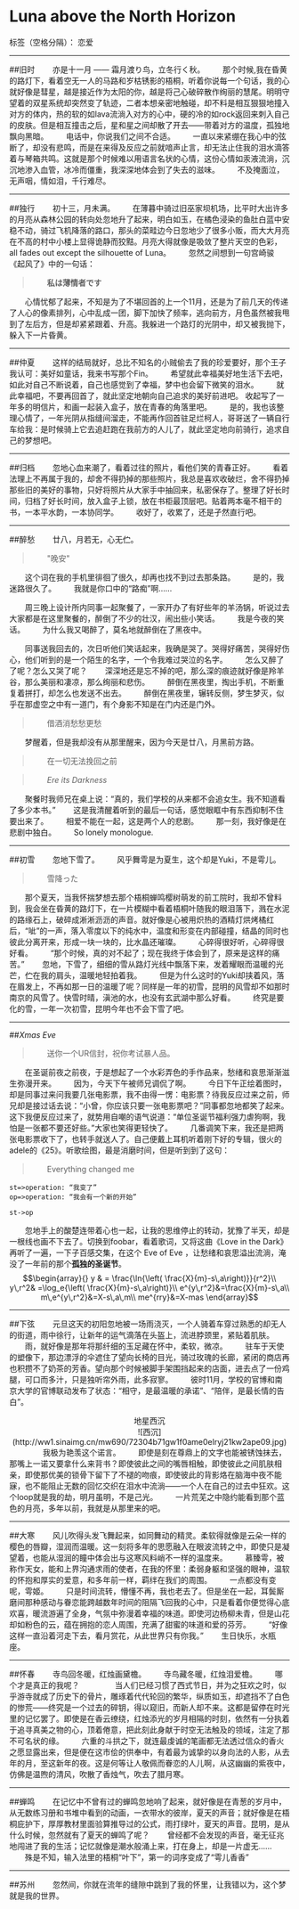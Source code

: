 # Luna above the North Horizon

标签（空格分隔）： 恋爱

---
##旧时
　　亦是十一月 —— 霜月渡り鸟，立冬行く秋。
　　那个时候,我在昏黄的路灯下，看着空无一人的马路和岁枯锈影的梧桐，听着你说每一个句话，我的心就好像是彗星，越是接近作为太阳的你，越是将己心破碎散作绚丽的慧尾。明明守望着的双星系统却突然变了轨迹，二者本想亲密地触碰，却不料是相互狠狠地撞入对方的体内，热的软的如lava流淌入对方的心中，硬的冷的如rock返回来刺入自己的皮肤。但是相互撞击之后，星和星之间却散了开去——带着对方的温度，孤独地飘向黑暗。
　　电话中，你说我们之间不合适。
　　一直以来紧绷在我心中的弦断了，却没有悲鸣，而是在来得及反应之前就喑声止言，却无法止住我的泪水滴答着与琴箱共鸣。这就是那个时候难以用语言名状的心情，这份心情如汞液流淌，沉沉地渗入血管，冰冷而僵重，我深深地体会到了失去的滋味。
　　不及掩面泣，无声咽，情如泪，千行难尽。

---
##独行
　　初十三，月未满。
　　在薄暮中骑过旧巫家坝机场，比平时大出许多的月亮从森林公园的转向处忽地升了起来，明白如玉，在橘色浸染的鱼肚白蓝中安稳不动，骑过飞机降落的路口，那头的菜畦边今日忽地少了很多小贩，而大大月亮在不高的村中小楼上显得诡静而狡黠。月亮大得就像是吸敛了整片天空的色彩，all fades out except the silhouette of Luna。
　　忽然之间想到一句宫崎骏《起风了》中的一句话：

>　　**私は薄情者です**

　　心情忧郁了起来，不知是为了不堪回首的上一个11月，还是为了前几天的传递了人心的像素排列，心中乱成一团，脚下加快了频率，逃向前方，月色虽然被我甩到了左后方，但是却紧紧跟着、升高。我躲进一个路灯的光阴中，却又被我抛下，躲入下一片昏黄。

---
##仲夏
　　这样的结局就好，总比不知名的小贼偷去了我的珍爱要好，那个王子我认可：美好如童话，我来书写那个Fin。
　　希望就此幸福美好地生活下去吧，如此对自己不断说着，自己也感觉到了幸福，梦中也会留下微笑的泪水。
　　就此幸福吧，不要再回首了，就此坚定地朝向自己追求的美好前进吧。
收起写了一年多的明信片，和画一起装入盒子，放在青春的角落里吧。
　　是的，我也该整理心情了，一年光阴从指缝间溜走，不能再作回首驻足烂柯人，哥哥送了一辆自行车给我：是时候骑上它去追赶跑在我前方的人儿了，就此坚定地向前骑行，追求自己的梦想吧。

---
##归档
　　忽地心血来潮了，看着过往的照片，看他们笑的青春正好。
　　看着法理上不再属于我的，却舍不得扔掉的那些照片，我总是喜欢收破烂，舍不得扔掉那些旧的美好的事物，只好将照片从大家手中抽回来，私密保存了。整理了好长时间，归档了好长时间，放入盒子上锁，放在书柜最顶层吧。贴着两本毫不相干的书，一本平水韵，一本协同学。
　　收好了，收累了，还是孑然直行吧。

---
##醉愁
　　廿八，月若无，心无伫。
>　　"晚安"

　　这个词在我的手机里徘徊了很久，却再也找不到过去那条路。
　　是的，我迷路很久了。
　　我就是你口中的“路痴”啊……

　　周三晚上设计所内同事一起聚餐了，一家开办了有好些年的羊汤锅，听说过去大家都是在这里聚餐的，醉倒了不少的壮汉，闹出些小笑话。
　　我是今夜的笑话。
　　为什么我又喝醉了，莫名地就醉倒在了黑夜中。

　　同事送我回去的，次日听他们笑话起来，我确是哭了。哭得好痛苦，哭得好伤心，他们听到的是一个陌生的名字，一个令我难过哭泣的名字。
　　怎么又醉了了呢？怎么又哭了呢？
　　深深地还是忘不掉的吧，那么深的痕迹就好像是羚羊谷，那么美丽和凄凉，那么绚丽和悲伤。
　　醉倒在黑夜里，掏出手机，不断重复着拼打，却怎么也发送不出去。
　　醉倒在黑夜里，辗转反侧，梦生梦灭，似乎在那虚空之中有一道门，有个身影不知是在门内还是门外。
>　　借酒消愁愁更愁

　　梦醒着，但是我却没有从那里醒来，因为今天是廿八，月黑前方路。
>　　在一切无法挽回之前

>　　$Ere$ $its$ $Darkness$

　　聚餐时我师兄在桌上说：“真的，我们学校的从来都不会追女生。我不知道看了多少本书。”
　　这是我清醒着听到的最后一句话，感觉眼眶中有东西抑制不住要出来了。
　　相爱不能在一起，这是两个人的悲剧。
　　那一刻，我好像是在悲剧中独白。
　　So lonely monologue.

---
##初雪
　　忽地下雪了。
　　风乎舞雩是为夏生，这个却是Yuki，不是雩儿。
>　　雪降った　　

　　那个夏天，当我怀揣梦想去那个梧桐蝉鸣樱树萌发的前工院时，我却不曾料到，我会坐在昏黄的路灯下，在一片模糊中看着梧桐叶随我的眼泪落下，溅在水泥的路缘石上，破碎成淅淅沥沥的声音。就好像是心被用炽热的酒精灯烘烤橘红后，“呲”的一声，落入零度以下的纯水中，温度和形变在内部碰撞，结晶的同时也彼此分离开来，形成一块一块的，比水晶还璀璨。
　　心碎得很好听，心碎得很好看。
　　“那个时候，真的对不起了；现在我终于体会到了，原来是这样的痛苦。”
　　忽地，下雪了，细细的雪从路灯光线中飘落下来，发着耀眼而温暖的光芒，伫在我的肩头，温暖地轻拍着我。
　　但是为什么这时的Yuki却挟着风，落在眉发上，不再如那一日的温暖了呢？同样是一年的初雪，昆明的风雪却不如那时南京的风雪了。快雪时晴，滇池的水，也没有玄武湖中那么好看。
　　终究是要化的雪，一年一次初雪，昆明今年也不会下雪了吧。

---
##$Xmas$ $Eve$

>　　送你一个UR信封，祝你考试暴人品。

　　在圣诞前夜之前夜，于是想起了一个水彩弄色的手作品来，愁绪和哀思渐渐滋生弥漫开来。
　　因为，今天下午被师兄调侃了啊。
　　今日下午正绘着图时，却是同事过来问我要几张电影票，我不由得一愣：电影票？待我反应过来之前，师兄却是接过话去说：“小曾，你应该只要一张电影票吧？”同事都忽地都笑了起来。这下我便反应过来了，就势用自嘲的语气说道：“单位圣诞节福利强力虐狗啊，我怕是一张都不要还好些。”大家也笑得更轻快了。
　　几番调笑下来，我还是把两张电影票收下了，也转手就送人了。自己便戴上耳机听着刚下好的专辑，很火的adele的《25》。听歌绘图，最是消磨时间，但是听到到了这句：
>　　Everything changed me

```flow
st=>operation: “我变了”
op=>operation: “我会有一个新的开始”

st->op
```
　　忽地手上的酸楚连带着心也一起，让我的思维停止的转动，犹豫了半天，却是一根线也画不下去了。切换到foobar，看着歌词，又将这曲《Love in the Dark》再听了一遍，一下子百感交集，在这个 Eve of Eve ，让愁绪和哀思溢出流淌，淹没了一年前的那个**孤独的圣诞节**。
$$\begin{array}{}
  y & = \frac{\ln{\left( \frac{X}{m}-s\,a\right)}}{r^2}\\
y\,r^2& =\log_e{\left( \frac{X}{m}-s\,a\right)}\\
e^{y\,r^2}&=\frac{X}{m}-s\,a\\
m\,e^{y\,r^2}&=X-s\,a\,m\\
me^{rry}&=X-mas
\end{array}$$

---
##下弦
　　元旦这天的初阳忽地被一场雨浇灭，一个人骑着车穿过熟悉的却无人的街道，雨中徐行，让新年的运气滴落在头盔上，流进脖颈里，紧贴着肌肤。
　　雨，就好像是那年将那纤细的玉足藏在怀中，柔软，微凉。
　　驻车于天使的塑像下，那边漂浮的伞遮住了望向长椅的目光，骑过玫瑰的长廊，紧闭的商店再也积攒不了奶茶的芳香。望向那个时候被脚手架围挡起来的店面，进去点了一份鸡腿，可口而多汁，只是独听帘外雨，此多寂寥。
　　彼时11月，学校的官博和南京大学的官博联动发布了状态：“相守，是最温暖的承诺”、“陪伴，是最长情的告白”。
　　
<center><i class="icon-picture"></i>地星西沉</center>
<center>![西沉](http://ww1.sinaimg.cn/mw690/72304b71gw1f0ame0elryj21kw2ape09.jpg)</center>
　　
　　我极为艳羡这个诺言。
　　即使是刻在尊鼎上的文字也能被锈蚀抹去，那嘴上一诺又要拿什么来背书？即使彼此之间的嘴唇相触，即使彼此之间肌肤相亲，即使那优美的锁骨下留下了不褪的吻痕，即使彼此的背影烙在脑海中夜不能寐，也不能阻止无数的回忆交织在泪水中流淌——一个人在自己的过去中狂欢。这个loop就是我的劫，明月虽明，不是己光。
　　一片荒芜之中隐约能看到那个蓝色的月亮，多年以前，我就是从那里来的吧。

---
##大寒
　　风儿吹得头发飞舞起来，如同舞动的精灵。柔软得就像是云朵一样的樱色的唇瓣，湿润而温暖。这一刻将多年的思愿融入在眼波流转之中，即使只是凝望着，也能从湿润的瞳中体会出与这寒风料峭不一样的温度来。
　　慕臻雩，被称作天女，能和上界沟通求雨的使者，在我的怀里：柔弱身躯和坚强的眼神，温软的怀抱和厚实的爱意，和多年前一样，羁绊在我们的周围。
　　一点都没有变呢，雩姬。
　　只是时间流转，懵懂不再，我也老去了。但是坐在一起，耳鬓厮磨间那种感动与眷恋能跨越数年时间的阻隔飞回我的心中，只是看着你便觉得心底欢喜，暖流游遍了全身，气氛中弥漫着幸福的味道。即使河边杨柳未青，但是山花却如粉色的云，蕴在拥抱的恋人周围，充满了甜蜜的味道和爱的芬芳。
　　“好像这样一直沿着河走下去，看月赏花，从此世界只有你我。”
　　生日快乐，水瓶座。

---
##怀春
　　寺鸟回冬暖，红烛画黛檐。
　　寺鸟藏冬暖，红烛泪爱檐。
　　哪个才是真正的我呢？
　　
　　当人们已经习惯了西式节日，并为之狂欢之时，似乎游寺就成了历史下的骨片，雕琢着代代轮回的繁华，纵质如玉，却遮挡不了白色的惨荒——终究是一个过去的碎钥，得以窥旧，而新人却不来。这都是留停在时光里的记忆罢了。即使是在香云缭绕，红烛添光的岁月相隔的时刻，依然有一分执着于追寻真美之物的心，顶着倦意，把此刻此身献于时空无法触及的领域，注定了那不可名状的缘。
　　六重的斗拱之下，就连最虔诚的笔画都无法透过信众的香火之愿显露出来，但是便在这市侩的供奉中，有着最为诚挚的以身向法的人影，从去年的月，至这新年的夜。这是何等让人敬佩而眷恋的人儿啊，从这幽幽的紫夜中，仿佛是温煦的清风，吹散了香烛气，吹去了腊月寒。

---
##蝉鸣
　　在记忆中不曾有过的蝉鸣忽地响了起来，就好像是在青葱的岁月中，从无数练习册和书堆中看到的动画，一衣带水的彼岸，夏天的声音；就好像是在梧桐庇护下，厚厚教材里面验算推导过的公式，雨打绿叶，夏天的声音。昆明，是从什么时候，忽然就有了夏天的蝉鸣了呢？
　　曾经都不会发现的声音，毫无征兆地闯进了我的生活；记忆就像是潮水般涌上来，打在身上，却是一片虚无……
　　殊是不知，输入法里的梧桐“叶下”，第一的词序变成了“雩儿香香”

---
##苏州
　　忽然间，你就在流年的缝隙中跳到了我的怀里，让我错以为，这个梦就是我的世界。
　　